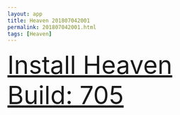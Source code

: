 ```yaml
---
layout: app
title: Heaven 201807042001
permalink: 201807042001.html
tags: [Heaven]
---
```

<div class="pure-g">
    <div class="pure-u-1-1" style="font-size: 4em">
        <a class="pure-button-primary" href="itms-services://?action=download-manifest&url=https%3A%2F%2Flitsungyisigono.github.io%2FTestScript%2Fmanifests%2F201807042001.plist"><i class="fa fa-download" aria-hidden="true"></i>Install Heaven Build: 705</a>
    </div>
</div>